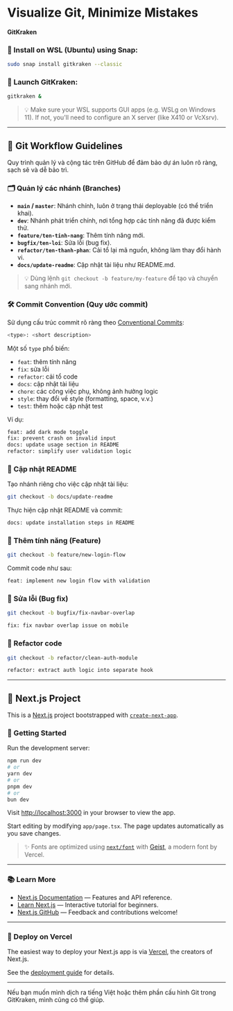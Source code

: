 # Visualize Git, Minimize Mistakes

**GitKraken**

### 🧰 Install on WSL (Ubuntu) using Snap:

```bash
sudo snap install gitkraken --classic
```

### 🚀 Launch GitKraken:

```bash
gitkraken &
```

> 💡 Make sure your WSL supports GUI apps (e.g. WSLg on Windows 11). If not, you'll need to configure an X server (like X410 or VcXsrv).

---

## 📌 Git Workflow Guidelines

Quy trình quản lý và cộng tác trên GitHub để đảm bảo dự án luôn rõ ràng, sạch sẽ và dễ bảo trì.

### 🗂️ Quản lý các nhánh (Branches)

* **`main` / `master`**: Nhánh chính, luôn ở trạng thái deployable (có thể triển khai).
* **`dev`**: Nhánh phát triển chính, nơi tổng hợp các tính năng đã được kiểm thử.
* **`feature/ten-tinh-nang`**: Thêm tính năng mới.
* **`bugfix/ten-loi`**: Sửa lỗi (bug fix).
* **`refactor/ten-thanh-phan`**: Cải tổ lại mã nguồn, không làm thay đổi hành vi.
* **`docs/update-readme`**: Cập nhật tài liệu như README.md.

> 💡 Dùng lệnh `git checkout -b feature/my-feature` để tạo và chuyển sang nhánh mới.

### 🛠️ Commit Convention (Quy ước commit)

Sử dụng cấu trúc commit rõ ràng theo [Conventional Commits](https://www.conventionalcommits.org):

```bash
<type>: <short description>
```

Một số `type` phổ biến:

* `feat`: thêm tính năng
* `fix`: sửa lỗi
* `refactor`: cải tổ code
* `docs`: cập nhật tài liệu
* `chore`: các công việc phụ, không ảnh hưởng logic
* `style`: thay đổi về style (formatting, space, v.v.)
* `test`: thêm hoặc cập nhật test

Ví dụ:

```bash
feat: add dark mode toggle
fix: prevent crash on invalid input
docs: update usage section in README
refactor: simplify user validation logic
```

### 📄 Cập nhật README

Tạo nhánh riêng cho việc cập nhật tài liệu:

```bash
git checkout -b docs/update-readme
```

Thực hiện cập nhật README và commit:

```bash
docs: update installation steps in README
```

### 🚀 Thêm tính năng (Feature)

```bash
git checkout -b feature/new-login-flow
```

Commit code như sau:

```bash
feat: implement new login flow with validation
```

### 🐛 Sửa lỗi (Bug fix)

```bash
git checkout -b bugfix/fix-navbar-overlap
```

```bash
fix: fix navbar overlap issue on mobile
```

### 🧹 Refactor code

```bash
git checkout -b refactor/clean-auth-module
```

```bash
refactor: extract auth logic into separate hook
```


---
## 🧪 Next.js Project

This is a [Next.js](https://nextjs.org) project bootstrapped with [`create-next-app`](https://nextjs.org/docs/app/api-reference/cli/create-next-app).

### 🔧 Getting Started

Run the development server:

```bash
npm run dev
# or
yarn dev
# or
pnpm dev
# or
bun dev
```

Visit [http://localhost:3000](http://localhost:3000) in your browser to view the app.

Start editing by modifying `app/page.tsx`. The page updates automatically as you save changes.

> ✨ Fonts are optimized using [`next/font`](https://nextjs.org/docs/app/building-your-application/optimizing/fonts) with [Geist](https://vercel.com/font), a modern font by Vercel.

---

### 📚 Learn More

* [Next.js Documentation](https://nextjs.org/docs) — Features and API reference.
* [Learn Next.js](https://nextjs.org/learn) — Interactive tutorial for beginners.
* [Next.js GitHub](https://github.com/vercel/next.js) — Feedback and contributions welcome!

---

### 🚀 Deploy on Vercel

The easiest way to deploy your Next.js app is via [Vercel](https://vercel.com/new?utm_medium=default-template&filter=next.js&utm_source=create-next-app&utm_campaign=create-next-app-readme), the creators of Next.js.

See the [deployment guide](https://nextjs.org/docs/app/building-your-application/deploying) for details.

---

Nếu bạn muốn mình dịch ra tiếng Việt hoặc thêm phần cấu hình Git trong GitKraken, mình cũng có thể giúp.

